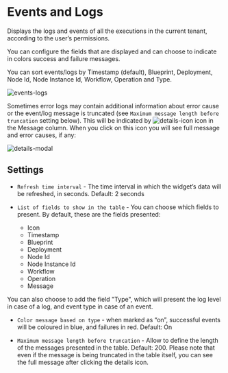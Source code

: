# Events and Logs
Displays the logs and events of all the executions in the current tenant, according to the user’s permissions.

You can configure the fields that are displayed and can choose to indicate in colors success and failure messages.

You can sort events/logs by Timestamp (default), Blueprint, Deployment, Node Id, Node Instance Id, Workflow, Operation and Type.

![events-logs]( /images/ui/widgets/events-logs.png )

Sometimes error logs may contain additional information about error cause or the event/log message is truncated (see `Maximum message length before truncation` setting below). This will be indicated by ![details-icon]( /images/ui/icons/details-icon.png ) icon in the Message column. When you click on this icon you will see full message and error causes, if any:

![details-modal]( /images/ui/widgets/events-logs-details-modal.png )


## Settings

* `Refresh time interval` - The time interval in which the widget’s data will be refreshed, in seconds. Default: 2 seconds
* `List of fields to show in the table` - You can choose which fields to present. By default, these are the fields presented:

   * Icon
   * Timestamp
   * Blueprint
   * Deployment
   * Node Id
   * Node Instance Id
   * Workflow
   * Operation
   * Message

You can also choose to add the field "Type", which will present the log level in case of a log, and event type in case of an event.

* `Color message based on type` - when marked as “on”, successful events will be coloured in blue, and failures in red. Default: On

* `Maximum message length before truncation` - Allow to define the length of the messages presented in the table. Default: 200. Please note that even if the message is being truncated in the table itself, you can see the full message after clicking the details icon.
